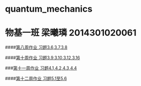 # quantum_mechanics

# 物基一班 梁曦璘 2014301020061

####[第八周作业 习题3.6,3.7,3.8](https://github.com/liangc0/quantum_mechanics/blob/master/%E7%AC%AC%E5%85%AB%E5%91%A8%E4%BD%9C%E4%B8%9A.md)

####[第十周作业 习题3.9,3.10,3.12,3.16](https://github.com/liangc0/quantum_mechanics/blob/master/%E7%AC%AC%E5%8D%81%E5%91%A8%E4%BD%9C%E4%B8%9A.md)

###[第十一周作业 习题4.1,4.2,4.3,4.4](https://github.com/liangc0/quantum_mechanics/blob/master/%E7%AC%AC%E5%8D%81%E4%B8%80%E5%91%A8%E4%BD%9C%E4%B8%9A.md)

####[第十二周作业 习题5.1至5.6](https://github.com/liangc0/quantum_mechanics/blob/master/%E7%AC%AC%E5%8D%81%E4%BA%8C%E5%91%A8%E4%BD%9C%E4%B8%9A.md)
